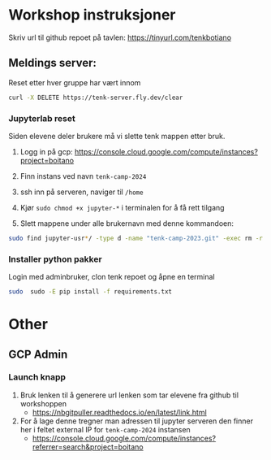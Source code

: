 # Workshop instruksjoner
Skriv url til github repoet på tavlen:
https://tinyurl.com/tenkbotiano

## Meldings server:
Reset etter hver gruppe har vært innom
```bash
curl -X DELETE https://tenk-server.fly.dev/clear
```

###  Jupyterlab reset
Siden elevene deler brukere må vi slette tenk mappen etter bruk.

1. Logg in på gcp: https://console.cloud.google.com/compute/instances?project=boitano

1. Finn instans ved navn `tenk-camp-2024`
1. ssh inn på serveren, naviger til `/home`
1. Kjør `sudo chmod +x jupyter-*` i terminalen for å få rett tilgang
1. Slett mappene under alle brukernavn med denne kommandoen: 

````bash
sudo find jupyter-usr*/ -type d -name "tenk-camp-2023.git" -exec rm -r {} +
````

### Installer python pakker
Login med adminbruker, clon tenk repoet og åpne en terminal
````bash
sudo  sudo -E pip install -f requirements.txt
````
# Other
## GCP Admin 
### Launch knapp
1. Bruk lenken til å generere url lenken som tar elevene fra github til workshoppen
    * https://nbgitpuller.readthedocs.io/en/latest/link.html
1. For å lage denne tregner man adressen til jupyter serveren den finner her i feltet external IP for `tenk-camp-2024` instansen 
    - https://console.cloud.google.com/compute/instances?referrer=search&project=boitano 
    